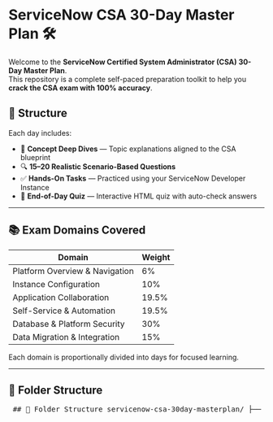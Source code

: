 # ServiceNow CSA 30-Day Master Plan 🛠️

Welcome to the **ServiceNow Certified System Administrator (CSA) 30-Day Master Plan**.  
This repository is a complete self-paced preparation toolkit to help you **crack the CSA exam with 100% accuracy**.

## 📅 Structure

Each day includes:
- 📘 **Concept Deep Dives** — Topic explanations aligned to the CSA blueprint
- 🔍 **15–20 Realistic Scenario-Based Questions**
- ✅ **Hands-On Tasks** — Practiced using your ServiceNow Developer Instance
- 🧠 **End-of-Day Quiz** — Interactive HTML quiz with auto-check answers

---

## 📚 Exam Domains Covered

| Domain | Weight |
|--------|--------|
| Platform Overview & Navigation | 6% |
| Instance Configuration | 10% |
| Application Collaboration | 19.5% |
| Self-Service & Automation | 19.5% |
| Database & Platform Security | 30% |
| Data Migration & Integration | 15% |

Each domain is proportionally divided into days for focused learning.

---

## 📁 Folder Structure

  <pre> ## 📁 Folder Structure servicenow-csa-30day-masterplan/ ├── DAY-01/ │ ├── deep-dive.md │ ├── scenario-questions.md │ ├── hands-on-tasks.md │ └── quiz.md ├── DAY-02/ │ └── ... ├── quizzes/ │ ├── day01-quiz.html │ └── day02-quiz.html ├── assets/ │ └── screenshots, diagrams, workflows └── README.md </pre>
